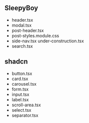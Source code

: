 ## SleepyBoy
- header.tsx
- modal.tsx
- post-header.tsx
- post-styles.module.css
- side-nav.tsx
under-construction.tsx
- search.tsx

## shadcn
- button.tsx
- card.tsx
- carousel.tsx
- form.tsx
- input.tsx
- label.tsx
- scroll-area.tsx
- select.tsx
- separator.tsx
